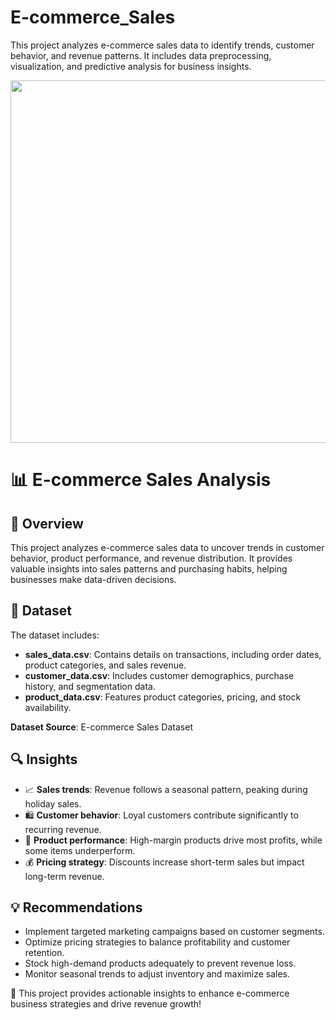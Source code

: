 # E-commerce_Sales
This project analyzes e-commerce sales data to identify trends, customer behavior, and revenue patterns. It includes data preprocessing, visualization, and predictive analysis for business insights.

<img src="E-sales_image" width="1080" height="580">


# 📊 E-commerce Sales Analysis

## 📌 Overview
This project analyzes e-commerce sales data to uncover trends in customer behavior, product performance, and revenue distribution. It provides valuable insights into sales patterns and purchasing habits, helping businesses make data-driven decisions.

## 📂 Dataset
The dataset includes:
- **sales_data.csv**: Contains details on transactions, including order dates, product categories, and sales revenue.
- **customer_data.csv**: Includes customer demographics, purchase history, and segmentation data.
- **product_data.csv**: Features product categories, pricing, and stock availability.

**Dataset Source**: E-commerce Sales Dataset

## 🔍 Insights
- 📈 **Sales trends**: Revenue follows a seasonal pattern, peaking during holiday sales.
- 🛍️ **Customer behavior**: Loyal customers contribute significantly to recurring revenue.
- 🎯 **Product performance**: High-margin products drive most profits, while some items underperform.
- 💰 **Pricing strategy**: Discounts increase short-term sales but impact long-term revenue.

## 💡 Recommendations
- Implement targeted marketing campaigns based on customer segments.
- Optimize pricing strategies to balance profitability and customer retention.
- Stock high-demand products adequately to prevent revenue loss.
- Monitor seasonal trends to adjust inventory and maximize sales.

🚀 This project provides actionable insights to enhance e-commerce business strategies and drive revenue growth!

